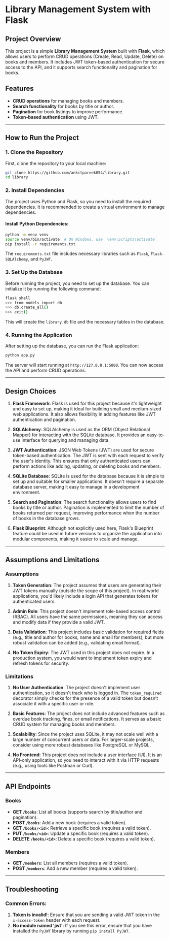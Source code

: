 
# Library Management System with Flask

## Project Overview
This project is a simple **Library Management System** built with **Flask**, which allows users to perform CRUD operations (Create, Read, Update, Delete) on books and members. It includes JWT token-based authentication for secure access to the API, and it supports search functionality and pagination for books.

## Features
- **CRUD operations** for managing books and members.
- **Search functionality** for books by title or author.
- **Pagination** for book listings to improve performance.
- **Token-based authentication** using JWT.

---

## How to Run the Project

### 1. Clone the Repository
First, clone the repository to your local machine:

```bash
git clone https://github.com/ankitpareek054/library.git
cd library
```

### 2. Install Dependencies
The project uses Python and Flask, so you need to install the required dependencies. It is recommended to create a virtual environment to manage dependencies.

#### Install Python Dependencies:
```bash
python -m venv venv
source venv/bin/activate  # On Windows, use `venv\Scripts\activate`
pip install -r requirements.txt
```

The `requirements.txt` file includes necessary libraries such as `Flask`, `Flask-SQLAlchemy`, and `PyJWT`.

### 3. Set Up the Database
Before running the project, you need to set up the database. You can initialize it by running the following command:

```bash
flask shell
>>> from models import db
>>> db.create_all()
>>> exit()
```

This will create the `library.db` file and the necessary tables in the database.

### 4. Running the Application
After setting up the database, you can run the Flask application:

```bash
python app.py
```

The server will start running at `http://127.0.0.1:5000`. You can now access the API and perform CRUD operations.

---

## Design Choices

1. **Flask Framework**: Flask is used for this project because it's lightweight and easy to set up, making it ideal for building small and medium-sized web applications. It also allows flexibility in adding features like JWT authentication and pagination.

2. **SQLAlchemy**: SQLAlchemy is used as the ORM (Object Relational Mapper) for interacting with the SQLite database. It provides an easy-to-use interface for querying and managing data.

3. **JWT Authentication**: JSON Web Tokens (JWT) are used for secure token-based authentication. The JWT is sent with each request to verify the user's identity. This ensures that only authenticated users can perform actions like adding, updating, or deleting books and members.

4. **SQLite Database**: SQLite is used for the database because it is simple to set up and suitable for smaller applications. It doesn't require a separate database server, making it easy to manage in a development environment.

5. **Search and Pagination**: The search functionality allows users to find books by title or author. Pagination is implemented to limit the number of books returned per request, improving performance when the number of books in the database grows.

6. **Flask Blueprint**: Although not explicitly used here, Flask's Blueprint feature could be used in future versions to organize the application into modular components, making it easier to scale and manage.

---

## Assumptions and Limitations

### Assumptions
1. **Token Generation**: The project assumes that users are generating their JWT tokens manually (outside the scope of this project). In real-world applications, you'd likely include a login API that generates tokens for authenticated users.

2. **Admin Role**: This project doesn't implement role-based access control (RBAC). All users have the same permissions, meaning they can access and modify data if they provide a valid JWT.

3. **Data Validation**: This project includes basic validation for required fields (e.g., title and author for books, name and email for members), but more robust validation can be added (e.g., validating email format).

4. **No Token Expiry**: The JWT used in this project does not expire. In a production system, you would want to implement token expiry and refresh tokens for security.

### Limitations
1. **No User Authentication**: The project doesn't implement user authentication, so it doesn't track who is logged in. The `token_required` decorator simply checks for the presence of a valid token but doesn’t associate it with a specific user or role.

2. **Basic Features**: The project does not include advanced features such as overdue book tracking, fines, or email notifications. It serves as a basic CRUD system for managing books and members.

3. **Scalability**: Since the project uses SQLite, it may not scale well with a large number of concurrent users or data. For larger-scale projects, consider using more robust databases like PostgreSQL or MySQL.

4. **No Frontend**: This project does not include a user interface (UI). It is an API-only application, so you need to interact with it via HTTP requests (e.g., using tools like Postman or Curl).

---

## API Endpoints

### Books
- **GET `/books`**: List all books (supports search by title/author and pagination).
- **POST `/books`**: Add a new book (requires a valid token).
- **GET `/books/<id>`**: Retrieve a specific book (requires a valid token).
- **PUT `/books/<id>`**: Update a specific book (requires a valid token).
- **DELETE `/books/<id>`**: Delete a specific book (requires a valid token).

### Members
- **GET `/members`**: List all members (requires a valid token).
- **POST `/members`**: Add a new member (requires a valid token).

---

## Troubleshooting

### Common Errors:
1. **Token is invalid!**: Ensure that you are sending a valid JWT token in the `x-access-token` header with each request.
2. **No module named 'jwt'**: If you see this error, ensure that you have installed the `PyJWT` library by running `pip install PyJWT`.

